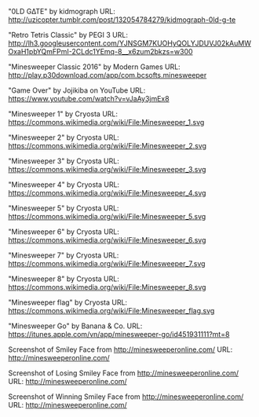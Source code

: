 "0LD G∆TE" by kidmograph  URL: http://uzicopter.tumblr.com/post/132054784279/kidmograph-0ld-g-te

"Retro Tetris Classic" by PEGI 3  URL: http://lh3.googleusercontent.com/YJNSGM7KUOHyQOLYJDUVJ02kAuMWOxaH1pbYQmFPmI-2CLdc1YEmq-8__x6zum2bkzs=w300

"Minesweeper Classic 2016" by Modern Games  URL: http://play.p30download.com/app/com.bcsofts.minesweeper

"Game Over" by Jojikiba on YouTube    URL: https://www.youtube.com/watch?v=vJaAy3jmEx8 

"Minesweeper 1" by Cryosta    URL: https://commons.wikimedia.org/wiki/File:Minesweeper_1.svg

"Minesweeper 2" by Cryosta    URL: https://commons.wikimedia.org/wiki/File:Minesweeper_2.svg

"Minesweeper 3" by Cryosta    URL: https://commons.wikimedia.org/wiki/File:Minesweeper_3.svg

"Minesweeper 4" by Cryosta    URL: https://commons.wikimedia.org/wiki/File:Minesweeper_4.svg

"Minesweeper 5" by Cryosta    URL: https://commons.wikimedia.org/wiki/File:Minesweeper_5.svg

"Minesweeper 6" by Cryosta    URL: https://commons.wikimedia.org/wiki/File:Minesweeper_6.svg

"Minesweeper 7" by Cryosta    URL: https://commons.wikimedia.org/wiki/File:Minesweeper_7.svg

"Minesweeper 8" by Cryosta    URL: https://commons.wikimedia.org/wiki/File:Minesweeper_8.svg

"Minesweeper flag" by Cryosta URL: https://commons.wikimedia.org/wiki/File:Minesweeper_flag.svg

"Minesweeper Go" by Banana & Co.   URL: https://itunes.apple.com/vn/app/minesweeper-go/id451931111?mt=8

Screenshot of Smiley Face from http://minesweeperonline.com/   URL: http://minesweeperonline.com/

Screenshot of Losing Smiley Face from http://minesweeperonline.com/ URL: http://minesweeperonline.com/

Screenshot of Winning Smiley Face from http://minesweeperonline.com/ URL: http://minesweeperonline.com/

